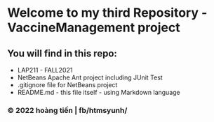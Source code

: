 # Welcome to my third Repository - VaccineManagement project

## You will find in this repo:

* LAP211 - FALL2021 
* NetBeans Apache Ant project including JUnit Test
* .gitignore file for NetBeans project
* README.md - this file itself - using Markdown language


### © 2022 hoàng tiến | fb/htmsyunh/